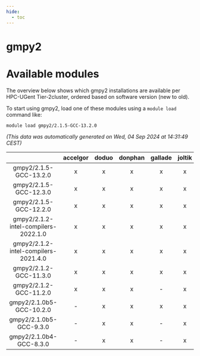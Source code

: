 ```yaml
---
hide:
  - toc
---
```


gmpy2
=====

# Available modules


The overview below shows which gmpy2 installations are available per HPC-UGent Tier-2cluster, ordered based on software version (new to old).

To start using gmpy2, load one of these modules using a `module load` command like:

```shell
module load gmpy2/2.1.5-GCC-13.2.0
```

*(This data was automatically generated on Wed, 04 Sep 2024 at 14:31:49 CEST)*  

| |accelgor|doduo|donphan|gallade|joltik|shinx|skitty|
| :---: | :---: | :---: | :---: | :---: | :---: | :---: | :---: |
|gmpy2/2.1.5-GCC-13.2.0|x|x|x|x|x|-|x|
|gmpy2/2.1.5-GCC-12.3.0|x|x|x|x|x|x|x|
|gmpy2/2.1.5-GCC-12.2.0|x|x|x|x|x|-|x|
|gmpy2/2.1.2-intel-compilers-2022.1.0|x|x|x|x|x|-|x|
|gmpy2/2.1.2-intel-compilers-2021.4.0|x|x|x|x|x|-|x|
|gmpy2/2.1.2-GCC-11.3.0|x|x|x|x|x|-|x|
|gmpy2/2.1.2-GCC-11.2.0|x|x|x|-|x|-|x|
|gmpy2/2.1.0b5-GCC-10.2.0|-|x|x|x|x|-|x|
|gmpy2/2.1.0b5-GCC-9.3.0|-|x|x|-|x|-|x|
|gmpy2/2.1.0b4-GCC-8.3.0|-|x|x|-|x|-|x|
